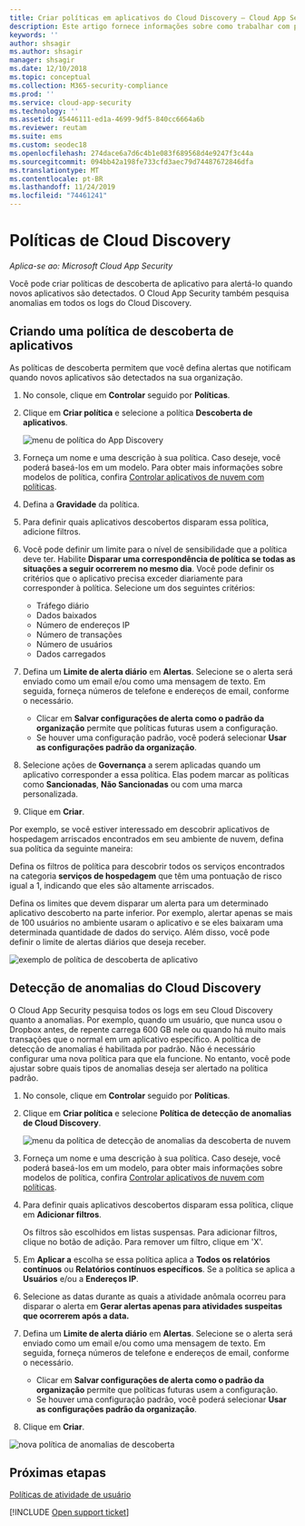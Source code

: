```yaml
---
title: Criar políticas em aplicativos do Cloud Discovery – Cloud App Security | Microsoft Docs
description: Este artigo fornece informações sobre como trabalhar com políticas do Cloud Discovery.
keywords: ''
author: shsagir
ms.author: shsagir
manager: shsagir
ms.date: 12/10/2018
ms.topic: conceptual
ms.collection: M365-security-compliance
ms.prod: ''
ms.service: cloud-app-security
ms.technology: ''
ms.assetid: 45446111-ed1a-4699-9df5-840cc6664a6b
ms.reviewer: reutam
ms.suite: ems
ms.custom: seodec18
ms.openlocfilehash: 274dace6a7d6c4b1e083f689568d4e9247f3c44a
ms.sourcegitcommit: 094bb42a198fe733cfd3aec79d74487672846dfa
ms.translationtype: MT
ms.contentlocale: pt-BR
ms.lasthandoff: 11/24/2019
ms.locfileid: "74461241"
---
```

# <a name="cloud-discovery-policies"></a>Políticas de Cloud Discovery

*Aplica-se ao: Microsoft Cloud App Security*

Você pode criar políticas de descoberta de aplicativo para alertá-lo quando novos aplicativos são detectados. O Cloud App Security também pesquisa anomalias em todos os logs do Cloud Discovery. 

## <a name="creating-an-app-discovery-policy"></a>Criando uma política de descoberta de aplicativos  
As políticas de descoberta permitem que você defina alertas que notificam quando novos aplicativos são detectados na sua organização.  
  
1. No console, clique em **Controlar** seguido por **Políticas**.  
  
2. Clique em **Criar política** e selecione a política **Descoberta de aplicativos**.  
  
     ![menu de política do App Discovery](./media/app-discovery-policy-menu.png "menu de política de descoberta de aplicativo")  
  
3. Forneça um nome e uma descrição à sua política. Caso deseje, você poderá baseá-los em um modelo. Para obter mais informações sobre modelos de política, confira [Controlar aplicativos de nuvem com políticas](control-cloud-apps-with-policies.md).  
  
4. Defina a **Gravidade** da política.

5. Para definir quais aplicativos descobertos disparam essa política, adicione filtros.  
  
6. Você pode definir um limite para o nível de sensibilidade que a política deve ter. Habilite **Disparar uma correspondência de política se todas as situações a seguir ocorrerem no mesmo dia**. Você pode definir os critérios que o aplicativo precisa exceder diariamente para corresponder à política. Selecione um dos seguintes critérios: 
     - Tráfego diário
     - Dados baixados
     - Número de endereços IP
     - Número de transações
     - Número de usuários
     - Dados carregados

  
7. Defina um **Limite de alerta diário** em **Alertas**. Selecione se o alerta será enviado como um email e/ou como uma mensagem de texto. Em seguida, forneça números de telefone e endereços de email, conforme o necessário.
     - Clicar em **Salvar configurações de alerta como o padrão da organização** permite que políticas futuras usem a configuração.
     - Se houver uma configuração padrão, você poderá selecionar **Usar as configurações padrão da organização**.
  
8. Selecione ações de **Governança** a serem aplicadas quando um aplicativo corresponder a essa política. Elas podem marcar as políticas como **Sancionadas**, **Não Sancionadas** ou com uma marca personalizada. 

9. Clique em **Criar**.  
  
Por exemplo, se você estiver interessado em descobrir aplicativos de hospedagem arriscados encontrados em seu ambiente de nuvem, defina sua política da seguinte maneira:  
  
Defina os filtros de política para descobrir todos os serviços encontrados na categoria **serviços de hospedagem** que têm uma pontuação de risco igual a 1, indicando que eles são altamente arriscados.

 Defina os limites que devem disparar um alerta para um determinado aplicativo descoberto na parte inferior. Por exemplo, alertar apenas se mais de 100 usuários no ambiente usaram o aplicativo e se eles baixaram uma determinada quantidade de dados do serviço.
Além disso, você pode definir o limite de alertas diários que deseja receber.  
  
![exemplo de política de descoberta de aplicativo](./media/app-discovery-policy-example.png "exemplo de política de descoberta de aplicativo")  
  
## <a name="cloud-discovery-anomaly-detection"></a>Detecção de anomalias do Cloud Discovery

O Cloud App Security pesquisa todos os logs em seu Cloud Discovery quanto a anomalias. Por exemplo, quando um usuário, que nunca usou o Dropbox antes, de repente carrega 600 GB nele ou quando há muito mais transações que o normal em um aplicativo específico. A política de detecção de anomalias é habilitada por padrão. Não é necessário configurar uma nova política para que ela funcione. No entanto, você pode ajustar sobre quais tipos de anomalias deseja ser alertado na política padrão.  
  
1. No console, clique em **Controlar** seguido por **Políticas**.  
  
2. Clique em **Criar política** e selecione **Política de detecção de anomalias de Cloud Discovery**.  
  
     ![menu da política de detecção de anomalias da descoberta de nuvem](./media/cloud-discovery-anomaly-detection-policy-menu.png "menu de política de detecção de anomalias do Cloud Discovery")  
  
3. Forneça um nome e uma descrição à sua política. Caso deseje, você poderá baseá-los em um modelo, para obter mais informações sobre modelos de política, confira [Controlar aplicativos de nuvem com políticas](control-cloud-apps-with-policies.md).  
  
4. Para definir quais aplicativos descobertos disparam essa política, clique em **Adicionar filtros**.  
  
     Os filtros são escolhidos em listas suspensas. Para adicionar filtros, clique no botão de adição. Para remover um filtro, clique em 'X'. 
  
5. Em **Aplicar a** escolha se essa política aplica a **Todos os relatórios contínuos** ou **Relatórios contínuos específicos**. Se a política se aplica a **Usuários** e/ou a **Endereços IP**.  
  
6. Selecione as datas durante as quais a atividade anômala ocorreu para disparar o alerta em **Gerar alertas apenas para atividades suspeitas que ocorrerem após a data.**  
  
7. Defina um **Limite de alerta diário** em **Alertas**. Selecione se o alerta será enviado como um email e/ou como uma mensagem de texto. Em seguida, forneça números de telefone e endereços de email, conforme o necessário.
     - Clicar em **Salvar configurações de alerta como o padrão da organização** permite que políticas futuras usem a configuração.
     - Se houver uma configuração padrão, você poderá selecionar **Usar as configurações padrão da organização**.
  
8. Clique em **Criar**.  
  
![nova política de anomalias de descoberta](./media/new-discovery-anomaly-policy.png "nova política de descoberta de anomalias")  
  
## <a name="next-steps"></a>Próximas etapas 
[Políticas de atividade de usuário](user-activity-policies.md)   

[!INCLUDE [Open support ticket](includes/support.md)]  
  
  
